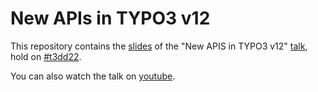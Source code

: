 # New APIs in TYPO3 v12
This repository contains the [slides](https://github.com/o-ba/new-apis-in-typo3-12/blob/main/TYPO3_12_New_Apis.pdf) of the "New APIS in TYPO3 v12" [talk](https://t3dd22.typo3.com/program/sessions/new-apis-in-typo3-v12-425), hold on [#t3dd22](https://t3dd22.typo3.com/).

You can also watch the talk on [youtube](https://www.youtube.com/watch?v=C96MW6TcFCw&t=19139s).
